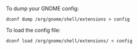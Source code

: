 To dump your GNOME config:

```
dconf dump /org/gnome/shell/extensions > config
```

To load the config file:

```
dconf load /org/gnome/shell/extensions/ < config
```
